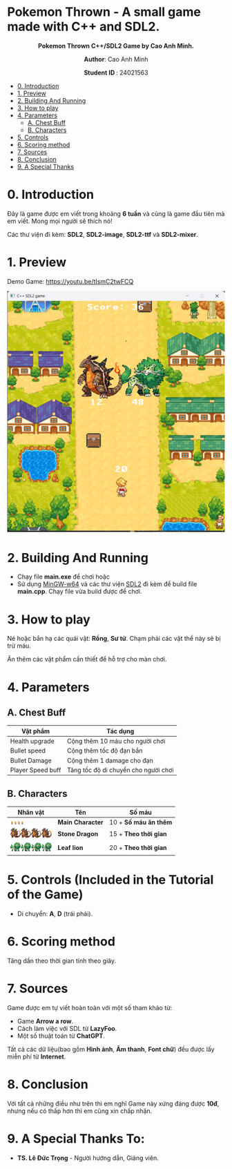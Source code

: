 # Pokemon Thrown - A small game made with C++ and SDL2.
<p align="center">
    <strong> Pokemon Thrown C++/SDL2 Game by Cao Anh Minh. </strong>
</p>
<p align="center">
 <strong>Author</strong>: Cao Anh Minh
</p>
<p align="center">
 <strong> Student ID </strong>: 24021563
</p>

- [0. Introduction](#0-introduction)
- [1. Preview](#1-preview)
- [2. Building And Running](#2-building-and-running)
- [3. How to play](#3-how-to-play)
- [4. Parameters](#4-parameters)
  * [A. Chest Buff](#a-chest-buff)
  * [B. Characters](#c-characters)
- [5. Controls](#5-controls-included-in-the-tutorial-of-the-game)
- [6. Scoring method](#6-scoring-method)
- [7. Sources](#7-sources)
- [8. Conclusion](#8-conclusion)
- [9. A Special Thanks](#9-a-special-thanks-to)

# 0. Introduction
Đây là game được em viết trong khoảng **6 tuần** và cũng là game đầu tiên mà em viết. Mong mọi người sẽ thích nó!

Các thư viện đi kèm: **SDL2**, **SDL2-image**, **SDL2-ttf** và **SDL2-mixer**.

# 1. Preview
Demo Game: https://youtu.be/tIsmC2twFCQ

![res](res/image/preview.png)
# 2. Building And Running
  - Chạy file **main.exe** để chơi hoặc
  - Sử dụng [MinGW-w64](https://www.mingw-w64.org/) và các thư viện [SDL2](https://www.libsdl.org/) đi kèm để build file **main.cpp**. Chạy file vừa build được để chơi.
# 3. How to play
Né hoặc bắn hạ các quái vật: **Rồng**, **Sư tử**. Chạm phải các vật thể này sẽ bị trừ máu.

Ăn thêm các vật phẩm cần thiết để hỗ trợ cho màn chơi.

# 4. Parameters
## A. Chest Buff
| Vật phẩm                                          | Tác dụng                                                       |
|---------------------------------------------------|----------------------------------------------------------------|
| Health upgrade                                    | Cộng thêm 10 máu cho người chơi                                |
| Bullet speed                                      | Cộng thêm tốc độ đạn bắn                                       |
| Bullet Damage                                     | Cộng thêm 1 damage cho đạn                                     |
| Player Speed buff                                 | Tăng tốc độ di chuyển cho người chơi                           |

## B. Characters
| Nhân vật                                                                                    | Tên                 | Số máu                                 |
|---------------------------------------------------------------------------------------------|---------------------|----------------------------------------|
| <img src = "res/player-sheet.png" width = 32>                                               | **Main Character**  | 10 + **Số máu ăn thêm**                |
| <img src = "res/Pokemon/Fire + stone dragon/sprite9_idle.png" width = 96>                   | **Stone Dragon**    | 15 + **Theo thời gian**                |
| <img src = "res/Pokemon/Leaf - lion/sprite3_idle.png" width = 96>                           | **Leaf lion**       | 20 + **Theo thời gian**                |

# 5. Controls (Included in the Tutorial of the Game)
  - Di chuyển: **A**, **D** (trái phải).
# 6. Scoring method
Tăng dần theo thời gian tính theo giây.
# 7. Sources
Game được em tự viết hoàn toàn với một số tham khảo từ:
  - Game **Arrow a row**.
  - Cách làm việc với SDL từ **LazyFoo**.
  - Một số thuật toán từ **ChatGPT**.

Tất cả các dữ liệu(bao gồm **Hình ảnh**, **Âm thanh**, **Font chữ**) đều được lấy miễn phí từ **Internet**.
# 8. Conclusion
Với tất cả những điều như trên thì em nghĩ Game này xứng đáng được **10đ**, nhưng nếu có thấp hơn thì em cũng xin chấp nhận. 
# 9. A Special Thanks To:
- **TS. Lê Đức Trọng** - Người hướng dẫn, Giảng viên.
